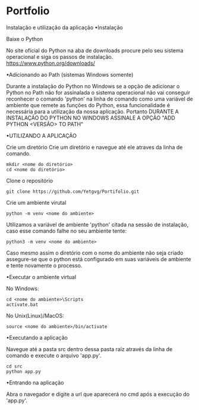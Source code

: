 # Portfolio
Instalação e utilização da aplicação
•Instalação

Baixe o Python

No site oficial do Python na aba de downloads procure pelo seu sistema operacional e siga os passos de instalação. https://www.python.org/downloads/

•Adicionando ao Path (sistemas Windows somente)

Durante a instalação do Python no Windows se a opção de adicionar o Python no Path não for assinalada o sistema operacional não vai conseguir reconhecer o comando 'python' na linha de comando como uma variável de ambiente que remete as funções do Python, essa funcionalidade é necessária para a utilização da nossa aplicação. Portanto DURANTE A INSTALAÇÃO DO PYTHON NO WINDOWS ASSINALE A OPÇÃO "ADD PYTHON <VERSÃO> TO PATH"

•UTILIZANDO A APLICAÇÃO

Crie um diretório
Crie um diretório e navegue até ele atraves da linha de comando.

    mkdir <nome do diretório>
    cd <nome do diretório>
    
Clone o repositório

    git clone https://github.com/Yetgvg/Portifolio.git
    
Crie um ambiente virutal

    python -m venv <nome do ambiente>
    
Utilizamos a variável de ambiente 'python' citada na sessão de instalação, caso esse comando falhe no seu ambiente tente:

    python3 -m venv <nome do ambiente>
    
Caso mesmo assim o diretório com o nome do ambiente não seja criado assegure-se que o python está configurado em suas variáveis de ambiente e tente novamente o processo.

•Executar o ambiente virtual

No Windows:

    cd <nome do ambiente>\Scripts
    activate.bat
    
No Unix(Linux)/MacOS:

    source <nome do ambiente>/bin/activate
    
•Executando a aplicação

Navegue até a pasta src dentro dessa pasta raíz através da linha de comando e execute o arquivo 'app.py'.

    cd src
    python app.py
    
•Entrando na aplicação

Abra o navegador e digite a url que aparecerá no cmd após a execução do 'app.py'.
